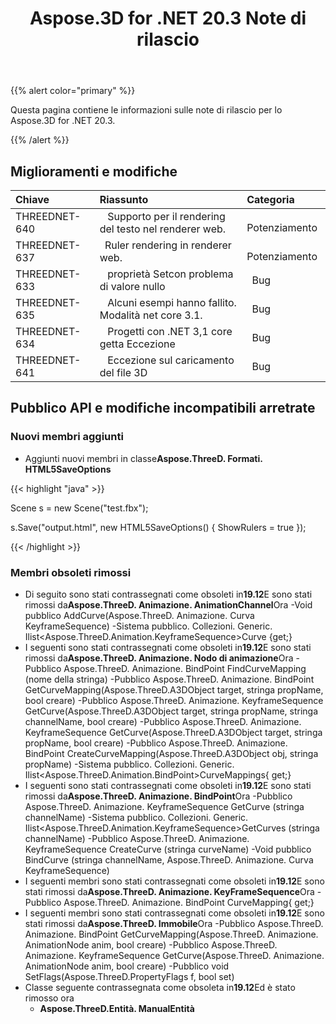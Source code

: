 ﻿---
title: Aspose.3D for .NET 20.3 Note di rilascio
type: docs
weight: 50
url: /it/net/aspose-3d-for-net-20-3-release-notes/
---
{{% alert color="primary" %}} 

Questa pagina contiene le informazioni sulle note di rilascio per lo Aspose.3D for .NET 20.3.

{{% /alert %}} 
## **Miglioramenti e modifiche**

|**Chiave**|**Riassunto**|**Categoria**|
|:- |:- |:- |
|THREEDNET-640 |` ` Supporto per il rendering del testo nel renderer web.|` ` Potenziamento|
|THREEDNET-637 |` `Ruler rendering in renderer web.|` ` Potenziamento|
|THREEDNET-633 |` ` proprietà Setcon problema di valore nullo|` `Bug|
|THREEDNET-635 |` ` Alcuni esempi hanno fallito. Modalità net core 3.1.|` `Bug|
|THREEDNET-634 |` ` Progetti con .NET 3,1 core getta Eccezione|` `Bug|
|THREEDNET-641 |` ` Eccezione sul caricamento del file 3D|` `Bug|
## **Pubblico API e modifiche incompatibili arretrate**
### **Nuovi membri aggiunti**
- Aggiunti nuovi membri in classe**Aspose.ThreeD. Formati. HTML5SaveOptions**



{{< highlight "java" >}}

 Scene s = new Scene("test.fbx");

s.Save("output.html", new HTML5SaveOptions() { ShowRulers = true });

{{< /highlight >}}
### **Membri obsoleti rimossi**
- Di seguito sono stati contrassegnati come obsoleti in**19.12**E sono stati rimossi da**Aspose.ThreeD. Animazione. AnimationChannel**Ora
-Void pubblico AddCurve(Aspose.ThreeD. Animazione. Curva KeyframeSequence)
-Sistema pubblico. Collezioni. Generic. Ilist<Aspose.ThreeD.Animation.KeyframeSequence>Curve {get;}
- I seguenti sono stati contrassegnati come obsoleti in**19.12**E sono stati rimossi da**Aspose.ThreeD. Animazione. Nodo di animazione**Ora
-Pubblico Aspose.ThreeD. Animazione. BindPoint FindCurveMapping (nome della stringa)
-Pubblico Aspose.ThreeD. Animazione. BindPoint GetCurveMapping(Aspose.ThreeD.A3DObject target, stringa propName, bool creare)
-Pubblico Aspose.ThreeD. Animazione. KeyframeSequence GetCurve(Aspose.ThreeD.A3DObject target, stringa propName, stringa channelName, bool creare)
-Pubblico Aspose.ThreeD. Animazione. KeyframeSequence GetCurve(Aspose.ThreeD.A3DObject target, stringa propName, bool creare)
-Pubblico Aspose.ThreeD. Animazione. BindPoint CreateCurveMapping(Aspose.ThreeD.A3DObject obj, stringa propName)
-Sistema pubblico. Collezioni. Generic. Ilist<Aspose.ThreeD.Animation.BindPoint>CurveMappings{ get;}
- I seguenti sono stati contrassegnati come obsoleti in**19.12**E sono stati rimossi da**Aspose.ThreeD. Animazione. BindPoint**Ora
-Pubblico Aspose.ThreeD. Animazione. KeyframeSequence GetCurve (stringa channelName)
-Sistema pubblico. Collezioni. Generic. Ilist<Aspose.ThreeD.Animation.KeyframeSequence>GetCurves (stringa channelName)
-Pubblico Aspose.ThreeD. Animazione. KeyframeSequence CreateCurve (stringa curveName)
-Void pubblico BindCurve (stringa channelName, Aspose.ThreeD. Animazione. Curva KeyframeSequence)
- I seguenti membri sono stati contrassegnati come obsoleti in**19.12**E sono stati rimossi da**Aspose.ThreeD. Animazione. KeyFrameSequence**Ora
-Pubblico Aspose.ThreeD. Animazione. BindPoint CurveMapping{ get;}
- I seguenti membri sono stati contrassegnati come obsoleti in**19.12**E sono stati rimossi da**Aspose.ThreeD. Immobile**Ora
-Pubblico Aspose.ThreeD. Animazione. BindPoint GetCurveMapping(Aspose.ThreeD. Animazione. AnimationNode anim, bool creare)
-Pubblico Aspose.ThreeD. Animazione. KeyframeSequence GetCurve(Aspose.ThreeD. Animazione. AnimationNode anim, bool creare)
-Pubblico void SetFlags(Aspose.ThreeD.PropertyFlags f, bool set)
- Classe seguente contrassegnata come obsoleta in**19.12**Ed è stato rimosso ora
  - **Aspose.ThreeD.Entità. ManualEntità**

